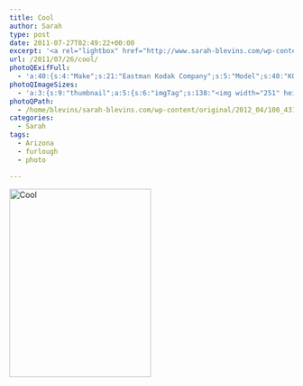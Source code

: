 ```yaml
---
title: Cool
author: Sarah
type: post
date: 2011-07-27T02:49:22+00:00
excerpt: '<a rel="lightbox" href="http://www.sarah-blevins.com/wp-content/main/2012_04/100_4314.jpg" title="Cool"><img width="251" height="335" alt="Cool" src="/images/original/2012_04/100_4314.jpg" class="photoQexcerpt photoQLinkImg" /></a>'
url: /2011/07/26/cool/
photoQExifFull:
  - 'a:40:{s:4:"Make";s:21:"Eastman Kodak Company";s:5:"Model";s:40:"KODAK EASYSHARE C813 ZOOM DIGITAL CAMERA";s:11:"Orientation";s:17:"1: Normal (0 deg)";s:11:"xResolution";s:3:"480";s:11:"yResolution";s:3:"480";s:14:"ResolutionUnit";s:4:"Inch";s:8:"Software";s:15:"QuickTime 7.6.6";s:8:"DateTime";s:19:"2011:07:28 11:24:38";s:12:"HostComputer";s:15:"Mac OS X 10.6.8";s:12:"ExposureTime";s:8:"1/64 sec";s:7:"FNumber";s:5:"f/2.7";s:15:"ExposureProgram";s:7:"Program";s:15:"ISOSpeedRatings";s:2:"80";s:11:"ExifVersion";s:11:"version 2.2";s:16:"DateTimeOriginal";s:19:"2011:07:26 19:49:22";s:17:"DateTimedigitized";s:19:"2011:07:26 19:49:22";s:17:"ShutterSpeedValue";s:8:"1/63 sec";s:13:"ApertureValue";s:5:"f/2.7";s:17:"ExposureBiasValue";s:4:"0 EV";s:16:"MaxApertureValue";s:5:"f/2.7";s:12:"MeteringMode";s:13:"Multi-Segment";s:11:"LightSource";s:15:"Unknown or Auto";s:5:"Flash";s:16:"Flash, Auto-Mode";s:11:"FocalLength";s:4:"6 mm";s:15:"FlashPixVersion";s:9:"version 1";s:10:"ColorSpace";s:4:"sRGB";s:14:"ExifImageWidth";s:11:"3296 pixels";s:15:"ExifImageHeight";s:11:"2472 pixels";s:13:"ExposureIndex";s:2:"80";s:13:"SensingMethod";s:35:"Unknown: One Chip Color Area Sensor";s:10:"FileSource";s:20:"Digital Still Camera";s:9:"SceneType";s:21:"Directly Photographed";s:12:"ExposureMode";s:1:"0";s:12:"WhiteBalance";s:1:"0";s:16:"DigitalZoomRatio";s:1:"0";s:16:"SceneCaptureMode";s:1:"0";s:8:"Contrast";s:1:"0";s:10:"Saturation";s:1:"0";s:9:"Sharpness";s:1:"0";s:20:"FocalLength35mmEquiv";s:0:"";}'
photoQImageSizes:
  - 'a:3:{s:9:"thumbnail";a:5:{s:6:"imgTag";s:138:"<img width="251" height="335" alt="Cool" src="/images/original/2012_04/100_4314.jpg" class="PhotoQImg" />";s:6:"imgUrl";s:70:"/images/original/2012_04/100_4314.jpg";s:7:"imgPath";s:73:"/home/blevins/sarah-blevins.com/wp-content/thumbnail/2012_04/100_4314.jpg";s:8:"imgWidth";s:3:"251";s:9:"imgHeight";s:3:"335";}s:4:"main";a:5:{s:6:"imgTag";s:133:"<img width="394" height="525" alt="Cool" src="http://www.sarah-blevins.com/wp-content/main/2012_04/100_4314.jpg" class="PhotoQImg" />";s:6:"imgUrl";s:65:"http://www.sarah-blevins.com/wp-content/main/2012_04/100_4314.jpg";s:7:"imgPath";s:68:"/home/blevins/sarah-blevins.com/wp-content/main/2012_04/100_4314.jpg";s:8:"imgWidth";s:3:"394";s:9:"imgHeight";s:3:"525";}s:8:"original";a:5:{s:6:"imgTag";s:139:"<img width="2472" height="3296" alt="Cool" src="/images/original/2012_04/100_4314.jpg" class="PhotoQImg" />";s:6:"imgUrl";s:69:"/images/original/2012_04/100_4314.jpg";s:7:"imgPath";s:72:"/home/blevins/sarah-blevins.com/wp-content/original/2012_04/100_4314.jpg";s:8:"imgWidth";s:4:"2472";s:9:"imgHeight";s:4:"3296";}}'
photoQPath:
  - /home/blevins/sarah-blevins.com/wp-content/original/2012_04/100_4314.jpg
categories:
  - Sarah
tags:
  - Arizona
  - furlough
  - photo

---
```

<a rel="lightbox" href="/images/original/2012_04/100_4314.jpg" title="Cool"><img width="251" height="335" alt="Cool" src="/images/original/2012_04/100_4314.jpg" class="photoQcontent photoQLinkImg" /></a>

<div class="photoQDescr">
</div>